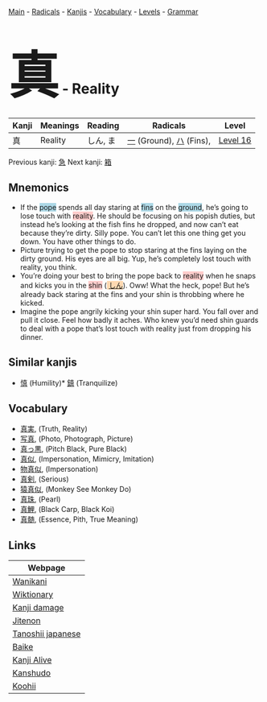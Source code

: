 <style> bigfont {font-size: 100px}</style>
[Main](../index.md) -
[Radicals](../radicals.md) -
[Kanjis](../kanjis.md) -
[Vocabulary](../vocabulary.md) -
[Levels](../levels.md) -
[Grammar](../grammar.md)
# <bigfont> 真</bigfont> - Reality 

| Kanji | Meanings | Reading | Radicals | Level |
| --- | --- | --- | --- | --- |
| 真 | Reality | しん, ま | [一](../radicals/一.md) (Ground), [ハ](../radicals/ハ.md) (Fins),  | [Level 16](../levels/wk_level16.md) |

Previous kanji: [急](急.md) Next kanji: [箱](箱.md) 

## Mnemonics
 * If the <span style="background-color:#ADD8E6"> pope</span> spends all day staring at <span style="background-color:#ADD8E6"> fins</span> on the <span style="background-color:#ADD8E6"> ground</span>, he’s going to lose touch with <span style="background-color:#ffcccb"> reality</span>. He should be focusing on his popish duties, but instead he’s looking at the fish fins he dropped, and now can’t eat because they’re dirty. Silly pope. You can’t let this one thing get you down. You have other things to do.
* Picture trying to get the pope to stop staring at the fins laying on the dirty ground. His eyes are all big. Yup, he’s completely lost touch with reality, you think.
* You’re doing your best to bring the pope back to <span style="background-color:#ffcccb"> reality</span> when he snaps and kicks you in the <span style="background-color:#ffcccb"> shin</span> (<span style="background-color:#fed8b1"> [しん](https://jisho.org/search/しん)</span>). Oww! What the heck, pope! But he’s already back staring at the fins and your shin is throbbing where he kicked.
* Imagine the pope angrily kicking your shin super hard. You fall over and pull it close. Feel how badly it aches. Who knew you’d need shin guards to deal with a pope that’s lost touch with reality just from dropping his dinner.


## Similar kanjis
 * [慎](慎.md) (Humility)* [鎮](鎮.md) (Tranquilize)


## Vocabulary
 * [真実](../vocabulary/真.md), (Truth, Reality)
* [写真](../vocabulary/真.md), (Photo, Photograph, Picture)
* [真っ黒](../vocabulary/真.md), (Pitch Black, Pure Black)
* [真似](../vocabulary/真.md), (Impersonation, Mimicry, Imitation)
* [物真似](../vocabulary/真.md), (Impersonation)
* [真剣](../vocabulary/真.md), (Serious)
* [猿真似](../vocabulary/真.md), (Monkey See Monkey Do)
* [真珠](../vocabulary/真.md), (Pearl)
* [真鯉](../vocabulary/真.md), (Black Carp, Black Koi)
* [真髄](../vocabulary/真.md), (Essence, Pith, True Meaning)



## Links 

| Webpage |
| --- |
| [Wanikani          ](https://www.wanikani.com/kanji/真) |
| [Wiktionary        ](https://en.wiktionary.org/wiki/真) |
| [Kanji damage      ](http://www.kanjidamage.com/kanji/search?utf8=✓&q=真) |
| [Jitenon           ](https://jitenon.com/kanji/真) |
| [Tanoshii japanese ](https://www.tanoshiijapanese.com/dictionary/kanji.cfm?k=真) |
| [Baike             ](https://baike.baidu.com/item/真) |
| [Kanji Alive       ](https://app.kanjialive.com/真) |
| [Kanshudo          ](https://www.kanshudo.com/searchmn?q=真) |
| [Koohii            ](https://kanji.koohii.com/study/kanji/真) |
